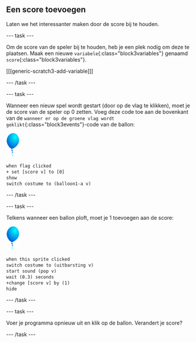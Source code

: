 ## Een score toevoegen

Laten we het interessanter maken door de score bij te houden.

--- task ---

Om de score van de speler bij te houden, heb je een plek nodig om deze te plaatsen. Maak een nieuwe `variabele`{:class="block3variables"} genaamd `score`{:class="block3variables"}.

[[[generic-scratch3-add-variable]]]

--- /task ---

--- task ---

Wanneer een nieuw spel wordt gestart (door op de vlag te klikken), moet je de score van de speler op 0 zetten. Voeg deze code toe aan de bovenkant van de `wanneer er op de groene vlag wordt geklikt`{:class="block3events"}-code van de ballon:

![ballon sprite](images/balloon-sprite.png)

```blocks3
when flag clicked
+ set [score v] to [0]
show
switch costume to (balloon1-a v)
```

--- /task ---

--- task ---

Telkens wanneer een ballon ploft, moet je 1 toevoegen aan de score:

![ballon sprite](images/balloon-sprite.png)

```blocks3
when this sprite clicked
switch costume to (uitbarsting v)
start sound (pop v)
wait (0.3) seconds
+change [score v] by (1)
hide
```

--- /task ---

--- task ---

Voer je programma opnieuw uit en klik op de ballon. Verandert je score?

--- /task ---

